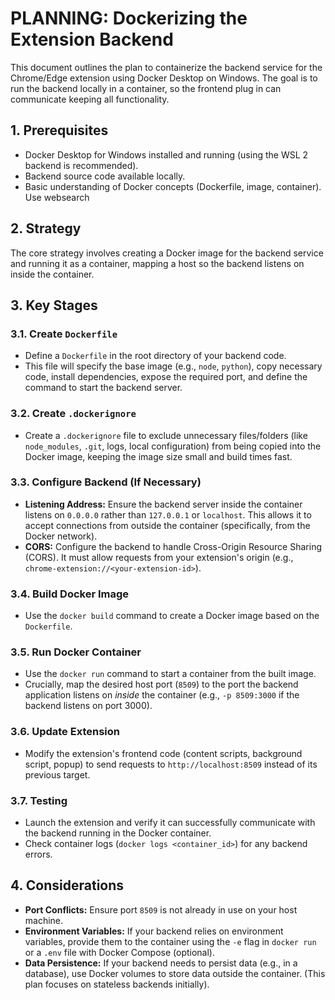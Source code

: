 # PLANNING: Dockerizing the Extension Backend

This document outlines the plan to containerize the backend service for the Chrome/Edge extension using Docker Desktop on Windows. The goal is to run the backend locally in a container, so the frontend plug in can communicate keeping all functionality.

## 1. Prerequisites

* Docker Desktop for Windows installed and running (using the WSL 2 backend is recommended).
* Backend source code available locally.
* Basic understanding of Docker concepts (Dockerfile, image, container). Use websearch

## 2. Strategy

The core strategy involves creating a Docker image for the backend service and running it as a container, mapping a host so the backend listens on inside the container.

## 3. Key Stages

### 3.1. Create `Dockerfile`
* Define a `Dockerfile` in the root directory of your backend code.
* This file will specify the base image (e.g., `node`, `python`), copy necessary code, install dependencies, expose the required port, and define the command to start the backend server.

### 3.2. Create `.dockerignore`
* Create a `.dockerignore` file to exclude unnecessary files/folders (like `node_modules`, `.git`, logs, local configuration) from being copied into the Docker image, keeping the image size small and build times fast.

### 3.3. Configure Backend (If Necessary)
* **Listening Address:** Ensure the backend server inside the container listens on `0.0.0.0` rather than `127.0.0.1` or `localhost`. This allows it to accept connections from outside the container (specifically, from the Docker network).
* **CORS:** Configure the backend to handle Cross-Origin Resource Sharing (CORS). It must allow requests from your extension's origin (e.g., `chrome-extension://<your-extension-id>`).

### 3.4. Build Docker Image
* Use the `docker build` command to create a Docker image based on the `Dockerfile`.

### 3.5. Run Docker Container
* Use the `docker run` command to start a container from the built image.
* Crucially, map the desired host port (`8509`) to the port the backend application listens on *inside* the container (e.g., `-p 8509:3000` if the backend listens on port 3000).

### 3.6. Update Extension
* Modify the extension's frontend code (content scripts, background script, popup) to send requests to `http://localhost:8509` instead of its previous target.

### 3.7. Testing
* Launch the extension and verify it can successfully communicate with the backend running in the Docker container.
* Check container logs (`docker logs <container_id>`) for any backend errors.

## 4. Considerations
* **Port Conflicts:** Ensure port `8509` is not already in use on your host machine.
* **Environment Variables:** If your backend relies on environment variables, provide them to the container using the `-e` flag in `docker run` or a `.env` file with Docker Compose (optional).
* **Data Persistence:** If your backend needs to persist data (e.g., in a database), use Docker volumes to store data outside the container. (This plan focuses on stateless backends initially).
